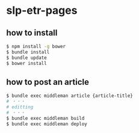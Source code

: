 # slp-etr-pages

## how to install

```sh
$ npm install -g bower
$ bundle install
$ bundle update
$ bower install
```

## how to post an article

```sh
$ bundle exec middleman article {article-title}
# ・・・
# editting
# ・・・
$ bundle exec middleman build
$ bundle exec middleman deploy
```

